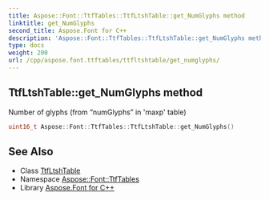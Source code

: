 ```yaml
---
title: Aspose::Font::TtfTables::TtfLtshTable::get_NumGlyphs method
linktitle: get_NumGlyphs
second_title: Aspose.Font for C++
description: 'Aspose::Font::TtfTables::TtfLtshTable::get_NumGlyphs method. Number of glyphs (from “numGlyphs” in ''maxp'' table) in C++.'
type: docs
weight: 200
url: /cpp/aspose.font.ttftables/ttfltshtable/get_numglyphs/
---
```

## TtfLtshTable::get_NumGlyphs method


Number of glyphs (from “numGlyphs” in 'maxp' table)

```cpp
uint16_t Aspose::Font::TtfTables::TtfLtshTable::get_NumGlyphs()
```

## See Also

* Class [TtfLtshTable](../)
* Namespace [Aspose::Font::TtfTables](../../)
* Library [Aspose.Font for C++](../../../)
